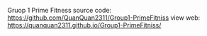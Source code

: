 Gruop 1 Prime Fitness
source code: https://github.com/QuanQuan2311/Group1-PrimeFitniss
view web: https://quanquan2311.github.io/Group1-PrimeFitniss/
